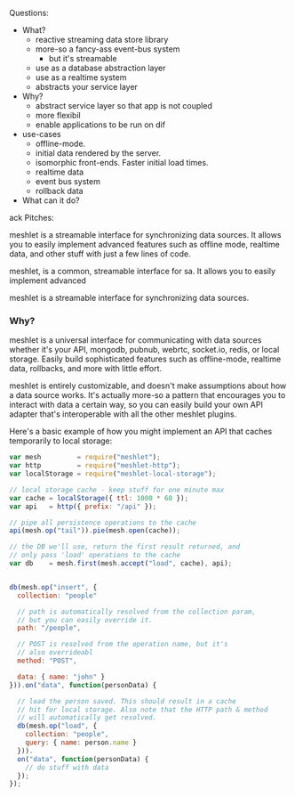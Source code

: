 Questions:

- What?
  - reactive streaming data store library
  - more-so a fancy-ass event-bus system
    - but it's streamable
  - use as a database abstraction layer
  - use as a realtime system
  - abstracts your service layer
- Why?
  - abstract service layer so that app is not coupled
  - more flexibil
  - enable applications to be run on dif
- use-cases
  - offline-mode.
  - initial data rendered by the server.
  - isomorphic front-ends. Faster initial load times.
  - realtime data
  - event bus system
  - rollback data
- What can it do?


ack
Pitches:


meshlet is a streamable interface for synchronizing data sources. It allows you to easily implement advanced features
such as offline mode, realtime data, and other stuff with just a few lines of code.


meshlet, is a common, streamable interface for sa. It allows you to easily implement advanced


meshlet is a streamable interface for synchronizing data sources.

### Why?


meshlet is a universal interface for communicating with data sources whether it's your API, mongodb, pubnub, webrtc, socket.io, redis, or local storage. Easily build sophisticated features such as offline-mode, realtime data, rollbacks, and more with little effort.

meshlet is entirely customizable, and doesn't make assumptions about how a data source works. It's actually more-so a pattern that encourages you to interact with data a certain way, so you can easily build your own API adapter that's interoperable with all the other meshlet plugins.

Here's a basic example of how you might implement an API that caches temporarily to local storage:

```javascript
var mesh         = require("meshlet");
var http         = require("meshlet-http");
var localStorage = require("meshlet-local-storage");

// local storage cache - keep stuff for one minute max
var cache = localStorage({ ttl: 1000 * 60 });
var api   = http({ prefix: "/api" });

// pipe all persistence operations to the cache
api(mesh.op("tail")).pie(mesh.open(cache));

// the DB we'll use, return the first result returned, and
// only pass 'load' operations to the cache
var db    = mesh.first(mesh.accept("load", cache), api);


db(mesh.op("insert", {
  collection: "people"

  // path is automatically resolved from the collection param,
  // but you can easily override it.
  path: "/people",

  // POST is resolved from the operation name, but it's
  // also overrideabl
  method: "POST",

  data: { name: "john" }
})).on("data", function(personData) {

  // load the person saved. This should result in a cache
  // hit for local storage. Also note that the HTTP path & method
  // will automatically get resolved.
  db(mesh.op("load", {
    collection: "people",
    query: { name: person.name }
  })).
  on("data", function(personData) {
    // do stuff with data
  });
});
```
